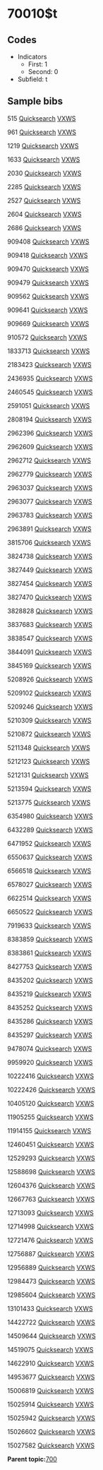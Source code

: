 # 70010$t

## Codes

-   Indicators
    -   First: 1
    -   Second: 0
-   Subfield: t

## Sample bibs

515 [Quicksearch](https://search.library.yale.edu/catalog/515) [VXWS](http://prodorbis.library.yale.edu:7014/vxws/GetHoldingsService?bibId=515)

961 [Quicksearch](https://search.library.yale.edu/catalog/961) [VXWS](http://prodorbis.library.yale.edu:7014/vxws/GetHoldingsService?bibId=961)

1219 [Quicksearch](https://search.library.yale.edu/catalog/1219) [VXWS](http://prodorbis.library.yale.edu:7014/vxws/GetHoldingsService?bibId=1219)

1633 [Quicksearch](https://search.library.yale.edu/catalog/1633) [VXWS](http://prodorbis.library.yale.edu:7014/vxws/GetHoldingsService?bibId=1633)

2030 [Quicksearch](https://search.library.yale.edu/catalog/2030) [VXWS](http://prodorbis.library.yale.edu:7014/vxws/GetHoldingsService?bibId=2030)

2285 [Quicksearch](https://search.library.yale.edu/catalog/2285) [VXWS](http://prodorbis.library.yale.edu:7014/vxws/GetHoldingsService?bibId=2285)

2527 [Quicksearch](https://search.library.yale.edu/catalog/2527) [VXWS](http://prodorbis.library.yale.edu:7014/vxws/GetHoldingsService?bibId=2527)

2604 [Quicksearch](https://search.library.yale.edu/catalog/2604) [VXWS](http://prodorbis.library.yale.edu:7014/vxws/GetHoldingsService?bibId=2604)

2686 [Quicksearch](https://search.library.yale.edu/catalog/2686) [VXWS](http://prodorbis.library.yale.edu:7014/vxws/GetHoldingsService?bibId=2686)

909408 [Quicksearch](https://search.library.yale.edu/catalog/909408) [VXWS](http://prodorbis.library.yale.edu:7014/vxws/GetHoldingsService?bibId=909408)

909418 [Quicksearch](https://search.library.yale.edu/catalog/909418) [VXWS](http://prodorbis.library.yale.edu:7014/vxws/GetHoldingsService?bibId=909418)

909470 [Quicksearch](https://search.library.yale.edu/catalog/909470) [VXWS](http://prodorbis.library.yale.edu:7014/vxws/GetHoldingsService?bibId=909470)

909479 [Quicksearch](https://search.library.yale.edu/catalog/909479) [VXWS](http://prodorbis.library.yale.edu:7014/vxws/GetHoldingsService?bibId=909479)

909562 [Quicksearch](https://search.library.yale.edu/catalog/909562) [VXWS](http://prodorbis.library.yale.edu:7014/vxws/GetHoldingsService?bibId=909562)

909641 [Quicksearch](https://search.library.yale.edu/catalog/909641) [VXWS](http://prodorbis.library.yale.edu:7014/vxws/GetHoldingsService?bibId=909641)

909669 [Quicksearch](https://search.library.yale.edu/catalog/909669) [VXWS](http://prodorbis.library.yale.edu:7014/vxws/GetHoldingsService?bibId=909669)

910572 [Quicksearch](https://search.library.yale.edu/catalog/910572) [VXWS](http://prodorbis.library.yale.edu:7014/vxws/GetHoldingsService?bibId=910572)

1833713 [Quicksearch](https://search.library.yale.edu/catalog/1833713) [VXWS](http://prodorbis.library.yale.edu:7014/vxws/GetHoldingsService?bibId=1833713)

2183423 [Quicksearch](https://search.library.yale.edu/catalog/2183423) [VXWS](http://prodorbis.library.yale.edu:7014/vxws/GetHoldingsService?bibId=2183423)

2436935 [Quicksearch](https://search.library.yale.edu/catalog/2436935) [VXWS](http://prodorbis.library.yale.edu:7014/vxws/GetHoldingsService?bibId=2436935)

2460545 [Quicksearch](https://search.library.yale.edu/catalog/2460545) [VXWS](http://prodorbis.library.yale.edu:7014/vxws/GetHoldingsService?bibId=2460545)

2591051 [Quicksearch](https://search.library.yale.edu/catalog/2591051) [VXWS](http://prodorbis.library.yale.edu:7014/vxws/GetHoldingsService?bibId=2591051)

2808194 [Quicksearch](https://search.library.yale.edu/catalog/2808194) [VXWS](http://prodorbis.library.yale.edu:7014/vxws/GetHoldingsService?bibId=2808194)

2962396 [Quicksearch](https://search.library.yale.edu/catalog/2962396) [VXWS](http://prodorbis.library.yale.edu:7014/vxws/GetHoldingsService?bibId=2962396)

2962609 [Quicksearch](https://search.library.yale.edu/catalog/2962609) [VXWS](http://prodorbis.library.yale.edu:7014/vxws/GetHoldingsService?bibId=2962609)

2962712 [Quicksearch](https://search.library.yale.edu/catalog/2962712) [VXWS](http://prodorbis.library.yale.edu:7014/vxws/GetHoldingsService?bibId=2962712)

2962779 [Quicksearch](https://search.library.yale.edu/catalog/2962779) [VXWS](http://prodorbis.library.yale.edu:7014/vxws/GetHoldingsService?bibId=2962779)

2963037 [Quicksearch](https://search.library.yale.edu/catalog/2963037) [VXWS](http://prodorbis.library.yale.edu:7014/vxws/GetHoldingsService?bibId=2963037)

2963077 [Quicksearch](https://search.library.yale.edu/catalog/2963077) [VXWS](http://prodorbis.library.yale.edu:7014/vxws/GetHoldingsService?bibId=2963077)

2963783 [Quicksearch](https://search.library.yale.edu/catalog/2963783) [VXWS](http://prodorbis.library.yale.edu:7014/vxws/GetHoldingsService?bibId=2963783)

2963891 [Quicksearch](https://search.library.yale.edu/catalog/2963891) [VXWS](http://prodorbis.library.yale.edu:7014/vxws/GetHoldingsService?bibId=2963891)

3815706 [Quicksearch](https://search.library.yale.edu/catalog/3815706) [VXWS](http://prodorbis.library.yale.edu:7014/vxws/GetHoldingsService?bibId=3815706)

3824738 [Quicksearch](https://search.library.yale.edu/catalog/3824738) [VXWS](http://prodorbis.library.yale.edu:7014/vxws/GetHoldingsService?bibId=3824738)

3827449 [Quicksearch](https://search.library.yale.edu/catalog/3827449) [VXWS](http://prodorbis.library.yale.edu:7014/vxws/GetHoldingsService?bibId=3827449)

3827454 [Quicksearch](https://search.library.yale.edu/catalog/3827454) [VXWS](http://prodorbis.library.yale.edu:7014/vxws/GetHoldingsService?bibId=3827454)

3827470 [Quicksearch](https://search.library.yale.edu/catalog/3827470) [VXWS](http://prodorbis.library.yale.edu:7014/vxws/GetHoldingsService?bibId=3827470)

3828828 [Quicksearch](https://search.library.yale.edu/catalog/3828828) [VXWS](http://prodorbis.library.yale.edu:7014/vxws/GetHoldingsService?bibId=3828828)

3837683 [Quicksearch](https://search.library.yale.edu/catalog/3837683) [VXWS](http://prodorbis.library.yale.edu:7014/vxws/GetHoldingsService?bibId=3837683)

3838547 [Quicksearch](https://search.library.yale.edu/catalog/3838547) [VXWS](http://prodorbis.library.yale.edu:7014/vxws/GetHoldingsService?bibId=3838547)

3844091 [Quicksearch](https://search.library.yale.edu/catalog/3844091) [VXWS](http://prodorbis.library.yale.edu:7014/vxws/GetHoldingsService?bibId=3844091)

3845169 [Quicksearch](https://search.library.yale.edu/catalog/3845169) [VXWS](http://prodorbis.library.yale.edu:7014/vxws/GetHoldingsService?bibId=3845169)

5208926 [Quicksearch](https://search.library.yale.edu/catalog/5208926) [VXWS](http://prodorbis.library.yale.edu:7014/vxws/GetHoldingsService?bibId=5208926)

5209102 [Quicksearch](https://search.library.yale.edu/catalog/5209102) [VXWS](http://prodorbis.library.yale.edu:7014/vxws/GetHoldingsService?bibId=5209102)

5209246 [Quicksearch](https://search.library.yale.edu/catalog/5209246) [VXWS](http://prodorbis.library.yale.edu:7014/vxws/GetHoldingsService?bibId=5209246)

5210309 [Quicksearch](https://search.library.yale.edu/catalog/5210309) [VXWS](http://prodorbis.library.yale.edu:7014/vxws/GetHoldingsService?bibId=5210309)

5210872 [Quicksearch](https://search.library.yale.edu/catalog/5210872) [VXWS](http://prodorbis.library.yale.edu:7014/vxws/GetHoldingsService?bibId=5210872)

5211348 [Quicksearch](https://search.library.yale.edu/catalog/5211348) [VXWS](http://prodorbis.library.yale.edu:7014/vxws/GetHoldingsService?bibId=5211348)

5212123 [Quicksearch](https://search.library.yale.edu/catalog/5212123) [VXWS](http://prodorbis.library.yale.edu:7014/vxws/GetHoldingsService?bibId=5212123)

5212131 [Quicksearch](https://search.library.yale.edu/catalog/5212131) [VXWS](http://prodorbis.library.yale.edu:7014/vxws/GetHoldingsService?bibId=5212131)

5213594 [Quicksearch](https://search.library.yale.edu/catalog/5213594) [VXWS](http://prodorbis.library.yale.edu:7014/vxws/GetHoldingsService?bibId=5213594)

5213775 [Quicksearch](https://search.library.yale.edu/catalog/5213775) [VXWS](http://prodorbis.library.yale.edu:7014/vxws/GetHoldingsService?bibId=5213775)

6354980 [Quicksearch](https://search.library.yale.edu/catalog/6354980) [VXWS](http://prodorbis.library.yale.edu:7014/vxws/GetHoldingsService?bibId=6354980)

6432289 [Quicksearch](https://search.library.yale.edu/catalog/6432289) [VXWS](http://prodorbis.library.yale.edu:7014/vxws/GetHoldingsService?bibId=6432289)

6471952 [Quicksearch](https://search.library.yale.edu/catalog/6471952) [VXWS](http://prodorbis.library.yale.edu:7014/vxws/GetHoldingsService?bibId=6471952)

6550637 [Quicksearch](https://search.library.yale.edu/catalog/6550637) [VXWS](http://prodorbis.library.yale.edu:7014/vxws/GetHoldingsService?bibId=6550637)

6566518 [Quicksearch](https://search.library.yale.edu/catalog/6566518) [VXWS](http://prodorbis.library.yale.edu:7014/vxws/GetHoldingsService?bibId=6566518)

6578027 [Quicksearch](https://search.library.yale.edu/catalog/6578027) [VXWS](http://prodorbis.library.yale.edu:7014/vxws/GetHoldingsService?bibId=6578027)

6622514 [Quicksearch](https://search.library.yale.edu/catalog/6622514) [VXWS](http://prodorbis.library.yale.edu:7014/vxws/GetHoldingsService?bibId=6622514)

6650522 [Quicksearch](https://search.library.yale.edu/catalog/6650522) [VXWS](http://prodorbis.library.yale.edu:7014/vxws/GetHoldingsService?bibId=6650522)

7919633 [Quicksearch](https://search.library.yale.edu/catalog/7919633) [VXWS](http://prodorbis.library.yale.edu:7014/vxws/GetHoldingsService?bibId=7919633)

8383859 [Quicksearch](https://search.library.yale.edu/catalog/8383859) [VXWS](http://prodorbis.library.yale.edu:7014/vxws/GetHoldingsService?bibId=8383859)

8383861 [Quicksearch](https://search.library.yale.edu/catalog/8383861) [VXWS](http://prodorbis.library.yale.edu:7014/vxws/GetHoldingsService?bibId=8383861)

8427753 [Quicksearch](https://search.library.yale.edu/catalog/8427753) [VXWS](http://prodorbis.library.yale.edu:7014/vxws/GetHoldingsService?bibId=8427753)

8435202 [Quicksearch](https://search.library.yale.edu/catalog/8435202) [VXWS](http://prodorbis.library.yale.edu:7014/vxws/GetHoldingsService?bibId=8435202)

8435219 [Quicksearch](https://search.library.yale.edu/catalog/8435219) [VXWS](http://prodorbis.library.yale.edu:7014/vxws/GetHoldingsService?bibId=8435219)

8435252 [Quicksearch](https://search.library.yale.edu/catalog/8435252) [VXWS](http://prodorbis.library.yale.edu:7014/vxws/GetHoldingsService?bibId=8435252)

8435286 [Quicksearch](https://search.library.yale.edu/catalog/8435286) [VXWS](http://prodorbis.library.yale.edu:7014/vxws/GetHoldingsService?bibId=8435286)

8435297 [Quicksearch](https://search.library.yale.edu/catalog/8435297) [VXWS](http://prodorbis.library.yale.edu:7014/vxws/GetHoldingsService?bibId=8435297)

9478074 [Quicksearch](https://search.library.yale.edu/catalog/9478074) [VXWS](http://prodorbis.library.yale.edu:7014/vxws/GetHoldingsService?bibId=9478074)

9959920 [Quicksearch](https://search.library.yale.edu/catalog/9959920) [VXWS](http://prodorbis.library.yale.edu:7014/vxws/GetHoldingsService?bibId=9959920)

10222416 [Quicksearch](https://search.library.yale.edu/catalog/10222416) [VXWS](http://prodorbis.library.yale.edu:7014/vxws/GetHoldingsService?bibId=10222416)

10222426 [Quicksearch](https://search.library.yale.edu/catalog/10222426) [VXWS](http://prodorbis.library.yale.edu:7014/vxws/GetHoldingsService?bibId=10222426)

10405120 [Quicksearch](https://search.library.yale.edu/catalog/10405120) [VXWS](http://prodorbis.library.yale.edu:7014/vxws/GetHoldingsService?bibId=10405120)

11905255 [Quicksearch](https://search.library.yale.edu/catalog/11905255) [VXWS](http://prodorbis.library.yale.edu:7014/vxws/GetHoldingsService?bibId=11905255)

11914155 [Quicksearch](https://search.library.yale.edu/catalog/11914155) [VXWS](http://prodorbis.library.yale.edu:7014/vxws/GetHoldingsService?bibId=11914155)

12460451 [Quicksearch](https://search.library.yale.edu/catalog/12460451) [VXWS](http://prodorbis.library.yale.edu:7014/vxws/GetHoldingsService?bibId=12460451)

12529293 [Quicksearch](https://search.library.yale.edu/catalog/12529293) [VXWS](http://prodorbis.library.yale.edu:7014/vxws/GetHoldingsService?bibId=12529293)

12588698 [Quicksearch](https://search.library.yale.edu/catalog/12588698) [VXWS](http://prodorbis.library.yale.edu:7014/vxws/GetHoldingsService?bibId=12588698)

12604376 [Quicksearch](https://search.library.yale.edu/catalog/12604376) [VXWS](http://prodorbis.library.yale.edu:7014/vxws/GetHoldingsService?bibId=12604376)

12667763 [Quicksearch](https://search.library.yale.edu/catalog/12667763) [VXWS](http://prodorbis.library.yale.edu:7014/vxws/GetHoldingsService?bibId=12667763)

12713093 [Quicksearch](https://search.library.yale.edu/catalog/12713093) [VXWS](http://prodorbis.library.yale.edu:7014/vxws/GetHoldingsService?bibId=12713093)

12714998 [Quicksearch](https://search.library.yale.edu/catalog/12714998) [VXWS](http://prodorbis.library.yale.edu:7014/vxws/GetHoldingsService?bibId=12714998)

12721476 [Quicksearch](https://search.library.yale.edu/catalog/12721476) [VXWS](http://prodorbis.library.yale.edu:7014/vxws/GetHoldingsService?bibId=12721476)

12756887 [Quicksearch](https://search.library.yale.edu/catalog/12756887) [VXWS](http://prodorbis.library.yale.edu:7014/vxws/GetHoldingsService?bibId=12756887)

12956889 [Quicksearch](https://search.library.yale.edu/catalog/12956889) [VXWS](http://prodorbis.library.yale.edu:7014/vxws/GetHoldingsService?bibId=12956889)

12984473 [Quicksearch](https://search.library.yale.edu/catalog/12984473) [VXWS](http://prodorbis.library.yale.edu:7014/vxws/GetHoldingsService?bibId=12984473)

12985604 [Quicksearch](https://search.library.yale.edu/catalog/12985604) [VXWS](http://prodorbis.library.yale.edu:7014/vxws/GetHoldingsService?bibId=12985604)

13101433 [Quicksearch](https://search.library.yale.edu/catalog/13101433) [VXWS](http://prodorbis.library.yale.edu:7014/vxws/GetHoldingsService?bibId=13101433)

14422722 [Quicksearch](https://search.library.yale.edu/catalog/14422722) [VXWS](http://prodorbis.library.yale.edu:7014/vxws/GetHoldingsService?bibId=14422722)

14509644 [Quicksearch](https://search.library.yale.edu/catalog/14509644) [VXWS](http://prodorbis.library.yale.edu:7014/vxws/GetHoldingsService?bibId=14509644)

14519075 [Quicksearch](https://search.library.yale.edu/catalog/14519075) [VXWS](http://prodorbis.library.yale.edu:7014/vxws/GetHoldingsService?bibId=14519075)

14622910 [Quicksearch](https://search.library.yale.edu/catalog/14622910) [VXWS](http://prodorbis.library.yale.edu:7014/vxws/GetHoldingsService?bibId=14622910)

14953677 [Quicksearch](https://search.library.yale.edu/catalog/14953677) [VXWS](http://prodorbis.library.yale.edu:7014/vxws/GetHoldingsService?bibId=14953677)

15006819 [Quicksearch](https://search.library.yale.edu/catalog/15006819) [VXWS](http://prodorbis.library.yale.edu:7014/vxws/GetHoldingsService?bibId=15006819)

15025914 [Quicksearch](https://search.library.yale.edu/catalog/15025914) [VXWS](http://prodorbis.library.yale.edu:7014/vxws/GetHoldingsService?bibId=15025914)

15025942 [Quicksearch](https://search.library.yale.edu/catalog/15025942) [VXWS](http://prodorbis.library.yale.edu:7014/vxws/GetHoldingsService?bibId=15025942)

15026602 [Quicksearch](https://search.library.yale.edu/catalog/15026602) [VXWS](http://prodorbis.library.yale.edu:7014/vxws/GetHoldingsService?bibId=15026602)

15027582 [Quicksearch](https://search.library.yale.edu/catalog/15027582) [VXWS](http://prodorbis.library.yale.edu:7014/vxws/GetHoldingsService?bibId=15027582)

**Parent topic:**[700](../../tags/700/700.md)

